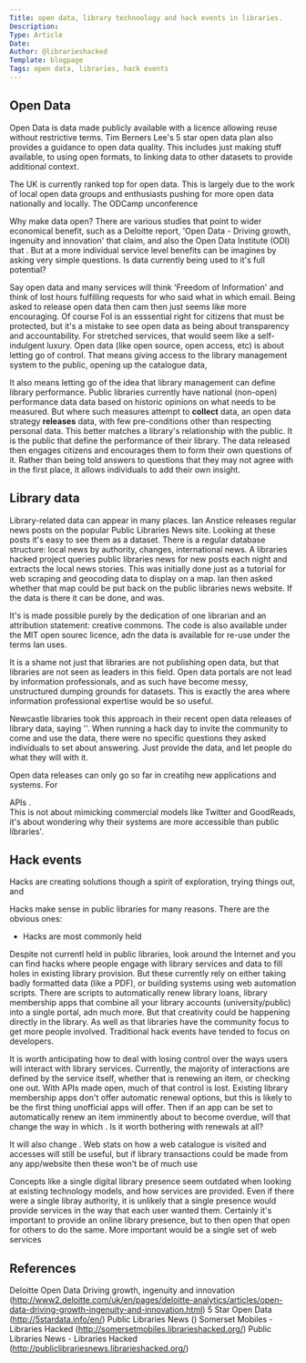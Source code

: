 ```yaml
---
Title: open data, library technnology and hack events in libraries.
Description:
Type: Article
Date:
Author: @librarieshacked
Template: blogpage
Tags: open data, libraries, hack events
---
```


## Open Data

Open Data is data made publicly available with a licence allowing reuse without restrictive terms.  Tim Berners Lee's 5 star open data plan also provides a guidance to open data quality.  This includes just making stuff available, to using open formats, to linking data to other datasets to provide additional context.

The UK is currently ranked top for open data.  This is largely due to the work of local open data groups and enthusiasts pushing for more open data nationally and locally.  The ODCamp unconference  

Why make data open?  There are various studies that point to wider economical benefit, such as a Deloitte report, 'Open Data - Driving growth, ingenuity and innovation' that claim, and also the Open Data Institute (ODI) that .  But at a more individual service level benefits can be imagines by asking very simple questions.  Is data currently being used to it's full potential?  

Say open data and many services will think 'Freedom of Information' and think of lost hours fulfilling requests for who said what in which email.  Being asked to release open data then cam then just seems like more encouraging.  Of course FoI is an esssential right for citizens that must be protected, but it's a mistake to see open data as being about transparency and accountability.  For stretched services, that would seem like a self-indulgent luxury.  Open data (like open source, open access, etc) is about letting go of control.  That means giving access to the library management system to the public, opening up the catalogue data,   

It also means letting go of the idea that library management can define library performance.  Public libraries currently have national (non-open) performance data data based on historic opinions on what needs to be measured.  But where such measures attempt to **collect** data, an open data strategy **releases** data, with few pre-conditions other than respecting personal data.  This better matches a library's relationship with the public.  It is the public that define the performance of their library.  The data released then engages citizens and encourages them to form their own questions of it.   Rather than being told answers to questions that they may not agree with in the first place, it allows individuals to add their own insight.  


## Library data

Library-related data can appear in many places.  Ian Anstice releases regular news posts on the popular Public Libraries News site.  Looking at these posts it's easy to see them as a dataset.  There is a regular database structure:  local news by authority, changes, international news.  A libraries hacked project queries public libraries news for new posts each night and extracts the local news stories.  This was initially done just as a tutorial for web scraping and geocoding data to display on a map.  Ian then asked whether that map could be put back on the public libraries news website.  If the data is there it can be done, and was. 

It's is made possible purely by the dedication of one librarian and an attribution statement: creative commons.  The code is also available under the MIT open sourec licence, adn the data is available for re-use under the terms Ian uses.


It is a shame not just that libraries are not publishing open data, but that libraries are not seen as leaders in this field.  Open data portals are not lead by information professionals, and as such have become messy, unstructured dumping grounds for datasets.  This is exactly the area where information professional expertise would be so useful.

Newcastle libraries took this approach in their recent open data releases of library data, saying ''.  When running a hack day to invite the community to come and use the data, there were no specific questions they asked individuals to set about answering.  Just provide the data, and let people do what they will with it.

Open data releases can only go so far in creatihg new applications and systems.  For 


APIs .  
This is not about mimicking commercial models like Twitter and GoodReads, it's about wondering why their systems are more accessible than public libraries'.

## Hack events

Hacks are creating solutions though a spirit of exploration, trying things out, and 

Hacks make sense in public libraries for many reasons.  There are the obvious ones:

- Hacks are most commonly held 

Despite not currentl held in public libraries, look around the Internet and you can find hacks where people engage with library services and data to fill holes in existing library provision.  But these currently rely on either taking badly formatted data (like a PDF), or building systems using web automation scripts.  There are scripts to automatically renew library loans, library membership apps that combine all your library accounts (university/public) into a single portal, adn much more.  But that creativity could be happening directly in the library.  As well as that libraries have the community focus to get more people involved.  Traditional hack events have tended to focus on developers.


It is worth anticipating how to deal with losing control over the ways users will interact with library services.  Currently, the majority of interactions are defined by the service itself, whether that is renewing an item, or checking one out.  With APIs made open, much of that control is lost.  Existing library membership apps don't offer automatic renewal options, but this is likely to be the first thing unofficial apps will offer.  Then if an app can be set to automatically renew an item imminently about to become overdue, will that change the way in which . Is it worth bothering with renewals at all?

It will also change .  Web stats on how a web catalogue is visited and accesses will still be useful, but if library transactions could be made from any app/website then these won't be of much use 

Concepts like a single digital library presence seem outdated when looking at existing technology models, and how services are provided.  Even if there were a single libray authority, it is unlikely that a single presence would provide services in the way that each user wanted them.  Certainly it's important to provide an online library presence, but to then open that open for others to do the same.  More important would be a single set of web services 

## References

Deloitte Open Data Driving growth, ingenuity and innovation (http://www2.deloitte.com/uk/en/pages/deloitte-analytics/articles/open-data-driving-growth-ingenuity-and-innovation.html)
5 Star Open Data (http://5stardata.info/en/)
Public Libraries News ()
Somerset Mobiles - Libraries Hacked (http://somersetmobiles.librarieshacked.org/)
Public Libraries News - Libraries Hacked (http://publiclibrariesnews.librarieshacked.org/)
